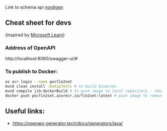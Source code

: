 Link to schema api [nordigen](https://nordigen.com/docs/ais-schema.json)


## Cheat sheet for devs
(inspired by [Microsoft Learn](https://learn.microsoft.com/en-us/azure/container-registry/container-registry-java-quickstart#push-your-app-to-the-container-registry-via-jib))

### Address of OpenAPI
http://localhost:8080/swagger-ui/#


### To publish to Docker:
```bash
az acr login --name pocfin2set
mvnd clean install -DskipTests # to build binaries
mvnd compile jib:dockerBuild # to push image to local repository - should push to remote, but I don't know why it is in local
docker push pocfin2set.azurecr.io/fin2set:latest # push image to remove registry
```

## Useful links:
- https://openapi-generator.tech/docs/generators/java/
